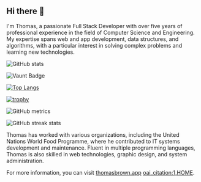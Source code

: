 ## Hi there 👋

I'm Thomas, a passionate Full Stack Developer with over five years of professional experience in the field of Computer Science and Engineering. My expertise spans web and app development, data structures, and algorithms, with a particular interest in solving complex problems and learning new technologies. 


![GitHub stats](https://github-readme-stats.vercel.app/api?username=TBJr&show_icons=true)  

![Vaunt Badge](https://api.vaunt.dev/v1/github/entities/TBJr/contributions?format=svg&private=false)  

[![Top Langs](https://github-readme-stats.vercel.app/api/top-langs/?username=TBJr)](https://github.com/anuraghazra/github-readme-stats)

[![trophy](https://github-profile-trophy.vercel.app/?username=TBJr)](https://github.com/ryo-ma/github-profile-trophy)

![GitHub metrics](https://metrics.lecoq.io/TBJr)  

![GitHub streak stats](https://streak-stats.demolab.com/?user=TBJr)  

Thomas has worked with various organizations, including the United Nations World Food Programme, where he contributed to IT systems development and maintenance. Fluent in multiple programming languages, Thomas is also skilled in web technologies, graphic design, and system administration.

For more information, you can visit [thomasbrown.app](https://thomasbrown.app) [oai_citation:1,HOME](https://thomasbrown.app/).
